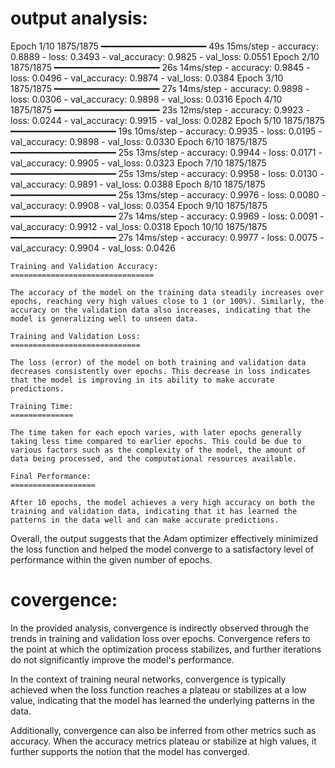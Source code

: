 output analysis: 
================


Epoch 1/10
1875/1875 ━━━━━━━━━━━━━━━━━━━━ 49s 15ms/step - accuracy: 0.8889 - loss: 0.3493 - val_accuracy: 0.9825 - val_loss: 0.0551
Epoch 2/10
1875/1875 ━━━━━━━━━━━━━━━━━━━━ 26s 14ms/step - accuracy: 0.9845 - loss: 0.0496 - val_accuracy: 0.9874 - val_loss: 0.0384
Epoch 3/10
1875/1875 ━━━━━━━━━━━━━━━━━━━━ 27s 14ms/step - accuracy: 0.9898 - loss: 0.0306 - val_accuracy: 0.9898 - val_loss: 0.0316
Epoch 4/10
1875/1875 ━━━━━━━━━━━━━━━━━━━━ 23s 12ms/step - accuracy: 0.9923 - loss: 0.0244 - val_accuracy: 0.9915 - val_loss: 0.0282
Epoch 5/10
1875/1875 ━━━━━━━━━━━━━━━━━━━━ 19s 10ms/step - accuracy: 0.9935 - loss: 0.0195 - val_accuracy: 0.9898 - val_loss: 0.0330
Epoch 6/10
1875/1875 ━━━━━━━━━━━━━━━━━━━━ 25s 13ms/step - accuracy: 0.9944 - loss: 0.0171 - val_accuracy: 0.9905 - val_loss: 0.0323
Epoch 7/10
1875/1875 ━━━━━━━━━━━━━━━━━━━━ 25s 13ms/step - accuracy: 0.9958 - loss: 0.0130 - val_accuracy: 0.9891 - val_loss: 0.0388
Epoch 8/10
1875/1875 ━━━━━━━━━━━━━━━━━━━━ 25s 13ms/step - accuracy: 0.9976 - loss: 0.0080 - val_accuracy: 0.9908 - val_loss: 0.0354
Epoch 9/10
1875/1875 ━━━━━━━━━━━━━━━━━━━━ 27s 14ms/step - accuracy: 0.9969 - loss: 0.0091 - val_accuracy: 0.9912 - val_loss: 0.0318
Epoch 10/10
1875/1875 ━━━━━━━━━━━━━━━━━━━━ 27s 14ms/step - accuracy: 0.9977 - loss: 0.0075 - val_accuracy: 0.9904 - val_loss: 0.0426



    Training and Validation Accuracy: 
    ================================
    
    The accuracy of the model on the training data steadily increases over epochs, reaching very high values close to 1 (or 100%). Similarly, the accuracy on the validation data also increases, indicating that the model is generalizing well to unseen data.

    Training and Validation Loss:
    =============================
    
    The loss (error) of the model on both training and validation data decreases consistently over epochs. This decrease in loss indicates that the model is improving in its ability to make accurate predictions.

    Training Time: 
    ==============
    
    The time taken for each epoch varies, with later epochs generally taking less time compared to earlier epochs. This could be due to various factors such as the complexity of the model, the amount of data being processed, and the computational resources available.

    Final Performance:
    ===================
    
    After 10 epochs, the model achieves a very high accuracy on both the training and validation data, indicating that it has learned the patterns in the data well and can make accurate predictions.

Overall, the output suggests that the Adam optimizer effectively minimized the loss function and helped the model converge to a satisfactory level of performance within the given number of epochs.

covergence:
=============

In the provided analysis, convergence is indirectly observed through the trends in training and validation loss over epochs. Convergence refers to the point at which the optimization process stabilizes, and further iterations do not significantly improve the model's performance.

In the context of training neural networks, convergence is typically achieved when the loss function reaches a plateau or stabilizes at a low value, indicating that the model has learned the underlying patterns in the data.

Additionally, convergence can also be inferred from other metrics such as accuracy. When the accuracy metrics plateau or stabilize at high values, it further supports the notion that the model has converged.
